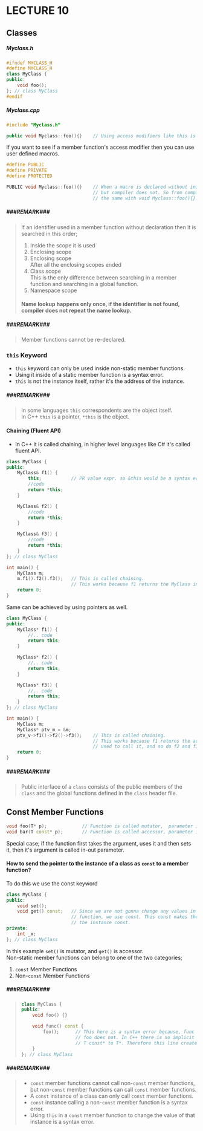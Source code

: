# LECTURE 10
## Classes

##### Myclass.h
```cpp
#ifndef MYCLASS_H
#define MYCLASS_H
class MyClass {
public:
    void foo();
}; // class MyClass
#endif
```

##### Myclass.cpp
```cpp
#include "Myclass.h"

public void Myclass::foo(){}    // Using access modifiers like this is a syntax error.
```
If you want to see if a member function's access modifier then you can use user defined macros.
```cpp
#define PUBLIC
#define PRIVATE
#define PROTECTED

PUBLIC void Myclass::foo(){}    // When a macro is declared without initialization, preprocessor reads it,
                                // but compiler does not. So from compiler's viewpoint, this line is exactly
                                // the same with void Myclass::foo(){}.
```

##### ###REMARK###
> If an identifier used in a member function without declaration then it is searched in this
> order;
> 1. Inside the scope it is used
> 2. Enclosing scope
> 3. Enclosing scope<br>
>   After all the enclosing scopes ended
> 4. Class scope<br>
    This is the only difference between searching in a member function and searching in a global function.
> 5. Namespace scope
>
> #### Name lookup happens only once, if the identifier is not found, compiler does not repeat the name lookup.

##### ###REMARK###
> Member functions cannot be re-declared.

### `this` Keyword
- `this` keyword can only be used inside non-static member functions.
- Using it inside of a static member function is a syntax error.
- `this` is not the instance itself, rather it's the address of the instance.
##### ###REMARK###
> In some languages `this` correspondents are the object itself.<br>
> In C++ `this` is a pointer, `*this` is the object.

#### Chaining (Fluent API)
-  In C++ it is called chaining, in higher level languages like C# it's called fluent API.
```cpp
class MyClass {
public:
    MyClass& f1() {
        this;           // PR value expr. so &this would be a syntax error.
        //code
        return *this;
    }

    MyClass& f2() {
        //code
        return *this;
    }

    MyClass& f3() {
        //code
        return *this;
    }
}; // class MyClass

int main() {
    MyClass m;
    m.f1().f2().f3();   // This is called chaining.
                        // This works because f1 returns the MyClass instance used to call it, and so do f2 and f3.
    return 0;
}
```
Same can be achieved by using pointers as well.
```cpp
class MyClass {
public:
    MyClass* f1() {
        //.. code
        return this;
    }

    MyClass* f2() {
        //.. code
        return this;
    }

    MyClass* f3() {
        //.. code
        return this;
    }
}; // class MyClass

int main() {
    MyClass m;
    MyClass* ptv_m = &m;
    ptv_v->f1()->f2()->f3();    // This is called chaining.
                                // This works because f1 returns the address of MyClass instance
                                // used to call it, and so do f2 and f3.
    return 0;
}
```
##### ###REMARK###
>Public interface of a `class` consists of the public members of the `class` and the global functions defined in the `class` header file.

## Const Member Functions
```cpp
void foo(T* p);             // Function is called mutator,  parameter is called out parameter.
void bar(T const* p);       // Function is called accessor, parameter is called in  parameter.
```
Special case; if the function first takes the argument, uses it and then sets it, then it's argument is called in-out parameter.

#### How to send the pointer to the instance of a class as `const` to a member function?
To do this we use the const keyword
```cpp
class MyClass {
public:
    void set();
    void get() const;   // Since we are not gonna change any values in this
                        // function, we use const. This const makes the pointer of
                        // the instance const.
private:
    int _x;
}; // class MyClass
```
In this example `set()` is mutator, and `get()` is accessor.<br>
Non-static member functions can belong to one of the two categories;
1. `const` Member Functions
2. Non-`const` Member Functions
##### ###REMARK###
> ```cpp
> class MyClass {
> public:
>     void foo() {}
> 
>     void func() const {
>         foo();      // This here is a syntax error because, func takes "this" as const,
>                     // foo does not. In C++ there is no implicit conversion from
>                     // T const* to T*. Therefore this line creates an error.
>     }
> }; // class MyClass
> ```
##### ###REMARK###
> - `const` member functions cannot call non-`const` member functions, but non-`const` member functions can call `const` member functions.
> - A `const` instance of a class can only call `const` member functions.
> - `const` instance calling a non-`const` member function is a syntax error.
> - Using `this` in a `const` member function to change the value of that instance is a syntax error.
